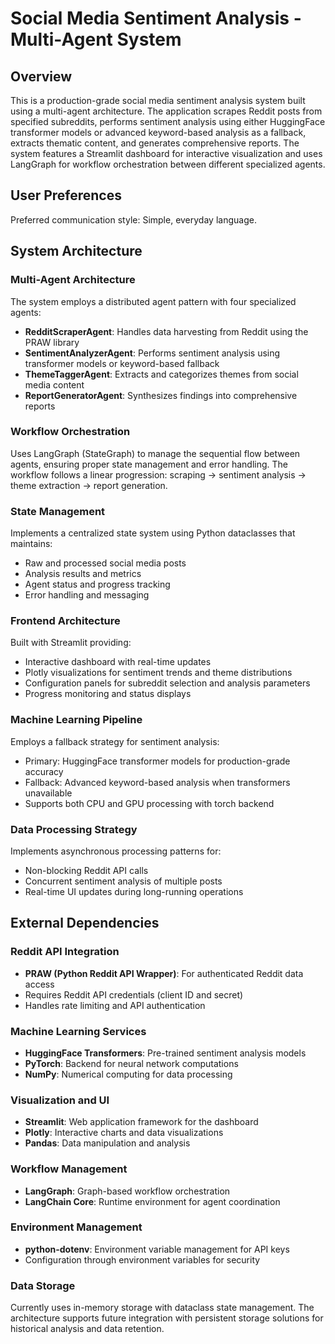 # Social Media Sentiment Analysis - Multi-Agent System

## Overview

This is a production-grade social media sentiment analysis system built using a multi-agent architecture. The application scrapes Reddit posts from specified subreddits, performs sentiment analysis using either HuggingFace transformer models or advanced keyword-based analysis as a fallback, extracts thematic content, and generates comprehensive reports. The system features a Streamlit dashboard for interactive visualization and uses LangGraph for workflow orchestration between different specialized agents.

## User Preferences

Preferred communication style: Simple, everyday language.

## System Architecture

### Multi-Agent Architecture
The system employs a distributed agent pattern with four specialized agents:
- **RedditScraperAgent**: Handles data harvesting from Reddit using the PRAW library
- **SentimentAnalyzerAgent**: Performs sentiment analysis using transformer models or keyword-based fallback
- **ThemeTaggerAgent**: Extracts and categorizes themes from social media content
- **ReportGeneratorAgent**: Synthesizes findings into comprehensive reports

### Workflow Orchestration
Uses LangGraph (StateGraph) to manage the sequential flow between agents, ensuring proper state management and error handling. The workflow follows a linear progression: scraping → sentiment analysis → theme extraction → report generation.

### State Management
Implements a centralized state system using Python dataclasses that maintains:
- Raw and processed social media posts
- Analysis results and metrics
- Agent status and progress tracking
- Error handling and messaging

### Frontend Architecture
Built with Streamlit providing:
- Interactive dashboard with real-time updates
- Plotly visualizations for sentiment trends and theme distributions
- Configuration panels for subreddit selection and analysis parameters
- Progress monitoring and status displays

### Machine Learning Pipeline
Employs a fallback strategy for sentiment analysis:
- Primary: HuggingFace transformer models for production-grade accuracy
- Fallback: Advanced keyword-based analysis when transformers unavailable
- Supports both CPU and GPU processing with torch backend

### Data Processing Strategy
Implements asynchronous processing patterns for:
- Non-blocking Reddit API calls
- Concurrent sentiment analysis of multiple posts
- Real-time UI updates during long-running operations

## External Dependencies

### Reddit API Integration
- **PRAW (Python Reddit API Wrapper)**: For authenticated Reddit data access
- Requires Reddit API credentials (client ID and secret)
- Handles rate limiting and API authentication

### Machine Learning Services
- **HuggingFace Transformers**: Pre-trained sentiment analysis models
- **PyTorch**: Backend for neural network computations
- **NumPy**: Numerical computing for data processing

### Visualization and UI
- **Streamlit**: Web application framework for the dashboard
- **Plotly**: Interactive charts and data visualizations
- **Pandas**: Data manipulation and analysis

### Workflow Management
- **LangGraph**: Graph-based workflow orchestration
- **LangChain Core**: Runtime environment for agent coordination

### Environment Management
- **python-dotenv**: Environment variable management for API keys
- Configuration through environment variables for security

### Data Storage
Currently uses in-memory storage with dataclass state management. The architecture supports future integration with persistent storage solutions for historical analysis and data retention.